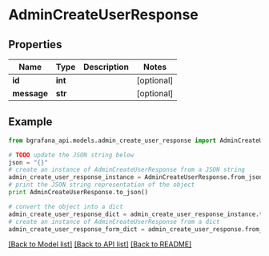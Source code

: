 # AdminCreateUserResponse


## Properties
Name | Type | Description | Notes
------------ | ------------- | ------------- | -------------
**id** | **int** |  | [optional] 
**message** | **str** |  | [optional] 

## Example

```python
from bgrafana_api.models.admin_create_user_response import AdminCreateUserResponse

# TODO update the JSON string below
json = "{}"
# create an instance of AdminCreateUserResponse from a JSON string
admin_create_user_response_instance = AdminCreateUserResponse.from_json(json)
# print the JSON string representation of the object
print AdminCreateUserResponse.to_json()

# convert the object into a dict
admin_create_user_response_dict = admin_create_user_response_instance.to_dict()
# create an instance of AdminCreateUserResponse from a dict
admin_create_user_response_form_dict = admin_create_user_response.from_dict(admin_create_user_response_dict)
```
[[Back to Model list]](../README.md#documentation-for-models) [[Back to API list]](../README.md#documentation-for-api-endpoints) [[Back to README]](../README.md)


